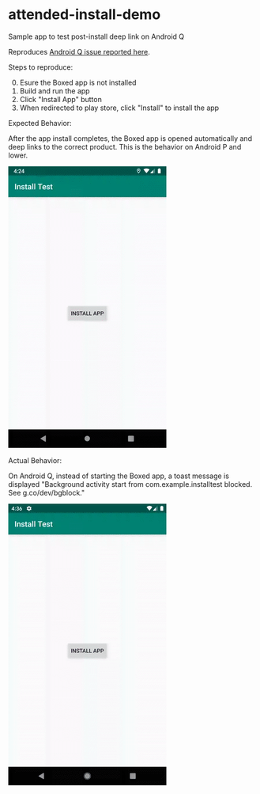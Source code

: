 # attended-install-demo
Sample app to test post-install deep link on Android Q

Reproduces [Android Q issue reported here](https://issuetracker.google.com/issues/135665165).

Steps to reproduce:

0. Esure the Boxed app is not installed
1. Build and run the app
2. Click "Install App" button
3. When redirected to play store, click "Install" to install the app

Expected Behavior:

After the app install completes, the Boxed app is opened automatically and deep links to the correct product. This is the behavior on Android P and lower.

![Android P](assets/android-p.gif)

Actual Behavior:

On Android Q, instead of starting the Boxed app, a toast message is displayed "Background activity start from com.example.installtest blocked. See g.co/dev/bgblock."

![Android Q](assets/android-q.gif)
